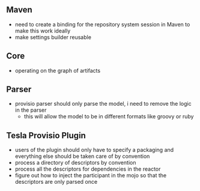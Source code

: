 ## Maven

- need to create a binding for the repository system session in Maven to make this work ideally
- make settings builder reusable

## Core

- operating on the graph of artifacts

## Parser

- provisio parser should only parse the model, i need to remove the logic in the parser
  - this will allow the model to be in different formats like groovy or ruby 

## Tesla Provisio Plugin
- users of the plugin should only have to specify a packaging and everything else should be taken care of by convention
- process a directory of descriptors by convention
- process all the descriptors for dependencies in the reactor
- figure out how to inject the participant in the mojo so that the descriptors are only parsed once